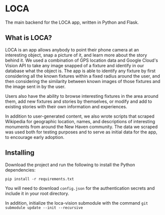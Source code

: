 # LOCA
The main backend for the LOCA app, written in Python and Flask.

## What is LOCA?
LOCA is an app allows anybody to point their phone camera at an interesting object, snap a picture of it, and learn more about the story behind it. We used a combination of GPS location data and Google Cloud's Vision API to take any image snapped of a fixture and identify in our database what the object is. The app is able to identify any fixture by first considering all the known fixtures within a fixed radius around the user, and then considering the similarity between known images of those fixtures and the image sent in by the user.

Users also have the ability to browse interesting fixtures in the area around them, add new fixtures and stories by themselves, or modify and add to existing stories with their own information and experiences.

In addition to user-generated content, we also wrote scripts that scraped Wikipedia for geographic location, names, and descriptions of interesting monuments from around the New Haven community. The data we scraped was used both for testing purposes and to serve as initial data for the app, to encourage early adoption.

## Installing

Download the project and run the following to install the Python dependencies:

`pip install -r requirements.txt`

You will need to download `config.json` for the authentication secrets and include it in your root directory.

In addition, initialize the loca-vision submodule with the command `git submodule update --init --recursive`
